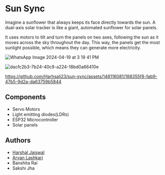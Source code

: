 # Sun Sync
Imagine a sunflower that always keeps its face directly towards the sun. A dual-axis solar tracker is like a giant, automated sunflower for solar panels.

It uses motors to tilt and turn the panels on two axes, following the sun as it moves across the sky throughout the day. This way, the panels get the most sunlight possible, which means they can generate more electricity.

![WhatsApp Image 2024-04-19 at 3 19 41 PM](https://github.com/Harhsalj23/sun-sync/assets/148116081/2f2afa02-c4f0-44b1-b9fe-1f34fa87fe71)

![dacfc2b3-7b24-40c9-a224-18bd0a66410e](https://github.com/Harhsalj23/sun-sync/assets/148116081/7beba2aa-d663-4ee0-8246-334c2a49cd23)


https://github.com/Harhsalj23/sun-sync/assets/148116081/188355f8-fab9-47b5-9d2a-da63759b5844






## Components
- Servo Motors
- Light emitting diodes(LDRs)
- ESP32 Microcontroller
- Solar panels

## Authors
- [Harshal Jaiswal](https://www.linkedin.com/in/Harshalj67)
- [Aryan Lashkari](https://www.linkedin.com/in/aryan-lashkari-9b7040256?utm_source=share&utm_campaign=share_via&utm_content=profile&utm_medium=android_app)
- Banshita Rai
- Sakshi Jha
